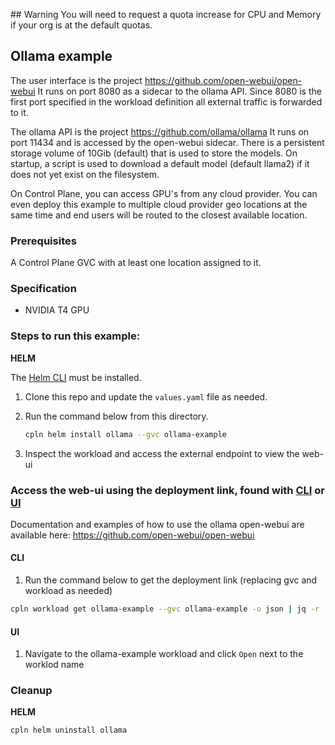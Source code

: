 ## Warning
You will need to request a quota increase for CPU and Memory if your org is at the default quotas.

## Ollama example

The user interface is the project https://github.com/open-webui/open-webui
It runs on port 8080 as a sidecar to the ollama API. Since 8080 is the first port specified in the workload definition all external traffic is forwarded to it.

The ollama API is the project https://github.com/ollama/ollama
It runs on port 11434 and is accessed by the open-webui sidecar. There is a persistent storage volume of 10Gib (default) that is used to store the models. On startup, a script is used to download a default model (default llama2) if it does not yet exist on the filesystem.

On Control Plane, you can access GPU's from any cloud provider. You can even deploy this example to multiple cloud provider geo locations at the same time and end users will be routed to the closest available location.

### Prerequisites

A Control Plane GVC with at least one location assigned to it.

### Specification

- NVIDIA T4 GPU

### Steps to run this example:

**HELM**

The [Helm CLI](https://helm.sh/docs/intro/install/#through-package-managers) must be installed.

1. Clone this repo and update the `values.yaml` file as needed.

2. Run the command below from this directory.

   ```bash
   cpln helm install ollama --gvc ollama-example
   ```

3. Inspect the workload and access the external endpoint to view the web-ui

### Access the web-ui using the deployment link, found with [CLI](#CLI) or [UI](#UI)

Documentation and examples of how to use the ollama open-webui are available here:
https://github.com/open-webui/open-webui

#### CLI

1. Run the command below to get the deployment link (replacing gvc and workload as needed)

```bash
cpln workload get ollama-example --gvc ollama-example -o json | jq -r '.status.endpoint'
```

#### UI

1. Navigate to the ollama-example workload and click `Open` next to the worklod name

### Cleanup

**HELM**

```bash
cpln helm uninstall ollama
```
